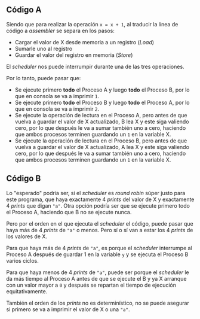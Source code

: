 ## Código A

Siendo que para realizar la operación `x = x + 1`, al traducir la línea de código a *assembler* se separa en los pasos:

- Cargar el valor de X desde memoria a un registro (*Load*)
- Sumarle uno al registro
- Guardar el valor del registro en memoria (*Store*)

El *scheduler* nos puede interrumpir durante una de las tres operaciones.

Por lo tanto, puede pasar que:

- Se ejecute primero **todo** el Proceso A y luego **todo** el Proceso B, por lo que en consola se va a imprimir `1`.
- Se ejecute primero **todo** el Proceso B y luego **todo** el Proceso A, por lo que en consola se va a imprimir `2`.
- Se ejecute la operación de lectura en el Proceso A, pero antes de que vuelva a guardar el valor de X actualizado, B lea X y este siga valiendo cero, por lo que después le va a sumar también uno a cero, haciendo que ambos procesos terminen guardando un `1` en la variable X.
- Se ejecute la operación de lectura en el Proceso B, pero antes de que vuelva a guardar el valor de X actualizado, A lea X y este siga valiendo cero, por lo que después le va a sumar también uno a cero, haciendo que ambos procesos terminen guardando un `1` en la variable X.

## Código B

Lo "esperado" podría ser, si el *scheduler* es *round robin* súper justo para este programa, que haya exactamente 4 *prints* del valor de X y exactamente 4 *prints* que digan `"a"`. Otra opción podría ser que se ejecute primero todo el Proceso A, haciendo que B no se ejecute nunca.

Pero por el orden en el que ejecuta el *scheduler* el código, puede pasar que haya más de 4 *prints* de `"a"` o menos. Pero sí o sí van a estar los 4 *prints* de los valores de X.

Para que haya más de 4 *prints* de `"a"`, es porque el *scheduler* interrumpe al Proceso A después de guardar 1 en la variable `y` y se ejecuta el Proceso B varios ciclos.

Para que haya menos de 4 *prints* de `"a"`, puede ser porque el *scheduler* le da más tiempo al Proceso A antes de que se ejecute el B y ya X arranque con un valor mayor a `0` y después se repartan el tiempo de ejecución equitativamente.

También el orden de los *prints* no es determinístico, no se puede asegurar si primero se va a imprimir el valor de X o una `"a"`.

